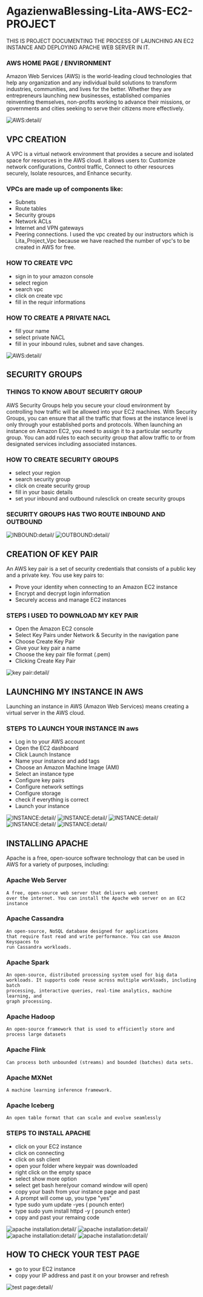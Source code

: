 # AgazienwaBlessing-Lita-AWS-EC2-PROJECT
 THIS IS PROJECT DOCUMENTING THE PROCESS OF LAUNCHING AN EC2 INSTANCE AND DEPLOYING APACHE WEB SERVER IN IT.
### AWS HOME PAGE / ENVIRONMENT
Amazon Web Services (AWS) is the world-leading cloud 
technologies that help any organization and any individual build 
solutions to transform industries, communities, and lives for the better.
Whether they are entrepreneurs launching new businesses, established 
companies reinventing themselves, non-profits working to advance their
missions, or governments and cities seeking to serve their citizens more 
effectively.

![AWS:detail/](/aws_homepage.JPG)
## VPC CREATION
A VPC is a virtual network environment that provides a secure and isolated
space for resources in the AWS cloud. It allows users to: Customize network
configurations, Control traffic, Connect to other resources securely, Isolate
resources, and Enhance security.
### VPCs are made up of components like:
* Subnets
* Route tables
* Security groups
* Network ACLs
* Internet and VPN gateways
* Peering connections.
I used the vpc created by our instructors which is Lita_Project_Vpc because we have reached the number
of vpc's to be created in AWS for free.
### HOW TO CREATE VPC
* sign in to your amazon console
* select region
* search vpc
* click on create vpc
* fill in the requir informations

### HOW TO CREATE A PRIVATE NACL
* fill your name
* select private NACL
* fill in your inbound rules, subnet and save changes.

![AWS:detail/](/vpc.JPG)

## SECURITY GROUPS
### THINGS TO KNOW ABOUT SECURITY GROUP
AWS Security Groups help you secure your cloud environment by controlling
how traffic will be allowed into your EC2 machines. With Security Groups,
you can ensure that all the traffic that flows at the instance level is 
only through your established ports and protocols.
When launching an instance on Amazon EC2, you need to assign it to a 
particular security group. You can add rules to each security group that
allow traffic to or from designated services including associated instances.

### HOW TO CREATE SECURITY GROUPS
* select your region
* search security group
* click on create security group
* fill in your basic details
* set your inbound and outbound rulesclick on create security groups
### SECURITY GROUPS HAS TWO ROUTE INBOUND AND OUTBOUND

![INBOUND:detail/](/Security_Group.JPG)
![OUTBOUND:detail/](/Security_Group2.JPG)

## CREATION OF KEY PAIR
An AWS key pair is a set of security credentials that consists of a public
key and a private key. You use key pairs to: 
* Prove your identity when connecting to an Amazon EC2 instance 
* Encrypt and decrypt login information 
* Securely access and manage EC2 instances 
### STEPS I USED TO DOWNLOAD MY KEY PAIR
* Open the Amazon EC2 console 
* Select Key Pairs under Network & Security in the navigation pane 
* Choose Create Key Pair 
* Give your key pair a name 
* Choose the key pair file format (.pem)
* Clicking Create Key Pair 

![key pair:detail/](/key_pair.JPG)

## LAUNCHING MY INSTANCE IN AWS
Launching an instance in AWS (Amazon Web Services) means creating a virtual
server in the AWS cloud. 
### STEPS TO LAUNCH YOUR INSTANCE IN aws
* Log in to your AWS account
* Open the EC2 dashboard
* Click Launch Instance
* Name your instance and add tags
* Choose an Amazon Machine Image (AMI)
* Select an instance type
* Configure key pairs
* Configure network settings
* Configure storage
* check if everything is correct
* Launch your instance 

![INSTANCE:detail/](/instance.JPG)
![INSTANCE:detail/](/instance_1.JPG)
![INSTANCE:detail/](/instance_2.JPG)
![INSTANCE:detail/](/instance_3.JPG)
![INSTANCE:detail/](/instance_4.JPG)

## INSTALLING APACHE
Apache is a free, open-source software technology that can be used in AWS
for a variety of purposes, including: 
### Apache Web Server
    A free, open-source web server that delivers web content
    over the internet. You can install the Apache web server on an EC2 instance
### Apache Cassandra
    An open-source, NoSQL database designed for applications
    that require fast read and write performance. You can use Amazon Keyspaces to 
    run Cassandra workloads. 
### Apache Spark
    An open-source, distributed processing system used for big data
    workloads. It supports code reuse across multiple workloads, including batch 
    processing, interactive queries, real-time analytics, machine learning, and 
    graph processing. 
### Apache Hadoop
    An open-source framework that is used to efficiently store and 
    process large datasets
### Apache Flink
    Can process both unbounded (streams) and bounded (batches) data sets. 
### Apache MXNet
    A machine learning inference framework.
### Apache Iceberg
    An open table format that can scale and evolve seamlessly

### STEPS TO INSTALL APACHE
* click on your EC2 instance 
* click on connecting
* click on ssh client
* open your folder where keypair was downloaded
* right click on the empty space
* select show more option
* select get bash here(your comand window will open)
* copy your bash from your instance page and past
* A prompt will come up, you type "yes"
* type sudo yum update -yes ( pounch enter)
* type sudo yum install httpd -y ( pounch enter)
* copy and past your remaing code

![apache installation:detail/](/kp.JPG)
![apache installation:detail/](/apache_download.JPG)
![apache installation:detail/](/apache_download1.JPG)
![apache installation:detail/](/apache.JPG)

## HOW TO CHECK YOUR TEST PAGE
* go to your EC2 instance
* copy your IP address and past it on your browser and refresh

![test page:detail/](/apache_text_page.JPG)
